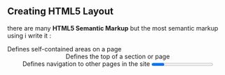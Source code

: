 ## Creating HTML5 Layout 

there are many **HTML5 Semantic Markup**
but the most semantic markup using 
i write it :
<article>	Defines self-contained areas on a page
<header>	Defines the top of a section or page
<nav>	Defines navigation to other pages in the site
<progress>	Defines the progress of the task
<section>	Defines the distinct content of a document

i saw the strucure like this --->>>

```
<body>
<article>
    <header>
        <hgroup>
        <h1>Our first new Article</h1>
        </hgroup>
    </header>
    <section>
        <h1>Section 1</h1>
        <p>Some details about section 1</p>
    </section>
    <section>
        <h1>Section 2</h1>
    </section>
</article>
</body>

```

***A markup language*** is a computer language that uses tags to define elements within a document. It is human-readable, meaning markup files contain standard words, rather than typical programming syntax. While several markup languages exist

HTML is a *markup* language used for creating webpages. The contents of each webpage are defined by HTML tags. Basic page tags, such as <head>, <body>, and  <div> define sections of the page, while tags such as <table>, <form>, <image>, and <a> define elements within the page. 



